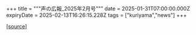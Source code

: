 +++
title = """声の広報_2025年2月号"""
date = 2025-01-31T07:00:00.000Z
expiryDate = 2025-02-13T16:26:15.228Z
tags = ["kuriyama","news"]
+++


[[source]](https://www.town.kuriyama.hokkaido.jp/site/koho/30282.html)
